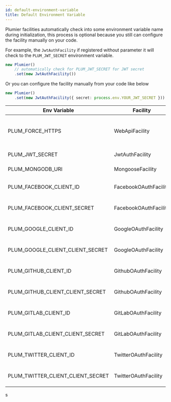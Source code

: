 ```yaml
---
id: default-environment-variable
title: Default Environment Variable
---
```


Plumier facilities automatically check into some environment variable name during initialization, this process is optional because you still can configure the facility manually on your code.

For example, the `JwtAuthFacility` if registered without parameter it will check to the `PLUM_JWT_SECRET` environment variable.

```typescript
new Plumier()
    // automatically check for PLUM_JWT_SECRET for JWT secret
    .set(new JwtAuthFacility())
```

Or you can configure the facility manually from your code like below

```typescript 
new Plumier()
    .set(new JwtAuthFacility({ secret: process.env.YOUR_JWT_SECRET }))
```


| Env Variable                      | Facility              | Description                                                         |
| --------------------------------- | --------------------- | ------------------------------------------------------------------- |
| PLUM_FORCE_HTTPS                  | WebApiFacility        | Set force https, enable `trustProxyHeader` configuration separately |
| PLUM_JWT_SECRET                   | JwtAuthFacility       | Store JWT secret                                                    |
| PLUM_MONGODB_URI                  | MongooseFacility      | Store MongoDB uri                                                   |
| PLUM_FACEBOOK_CLIENT_ID           | FacebookOAuthFacility | Store Facebook OAuth 2.0 client id                                  |
| PLUM_FACEBOOK_CLIENT_SECRET       | FacebookOAuthFacility | Store Facebook OAuth 2.0 client secret                              |
| PLUM_GOOGLE_CLIENT_ID             | GoogleOAuthFacility   | Store Google OAuth 2.0 client id                                    |
| PLUM_GOOGLE_CLIENT_CLIENT_SECRET  | GoogleOAuthFacility   | Store Google OAuth 2.0 client secret                                |
| PLUM_GITHUB_CLIENT_ID             | GithubOAuthFacility   | Store Github OAuth 2.0 client id                                    |
| PLUM_GITHUB_CLIENT_CLIENT_SECRET  | GithubOAuthFacility   | Store Github OAuth 2.0 client secret                                |
| PLUM_GITLAB_CLIENT_ID             | GitLabOAuthFacility   | Store GitLab OAuth 2.0 client id                                    |
| PLUM_GITLAB_CLIENT_CLIENT_SECRET  | GitLabOAuthFacility   | Store GitLab OAuth 2.0 client secret                                |
| PLUM_TWITTER_CLIENT_ID            | TwitterOAuthFacility  | Store Twitter OAuth 1.0a client id                                  |
| PLUM_TWITTER_CLIENT_CLIENT_SECRET | TwitterOAuthFacility  | Store Twitter OAuth 1.0a client secret                              |

s